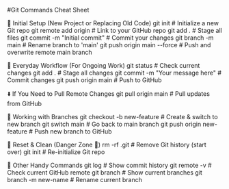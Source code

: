 #Git Commands Cheat Sheet

🔁 Initial Setup (New Project or Replacing Old Code)
git init                                       # Initialize a new Git repo
git remote add origin <repo-url>              # Link to your GitHub repo
git add .                                      # Stage all files
git commit -m "Initial commit"                # Commit your changes
git branch -m main                            # Rename branch to 'main'
git push origin main --force                  # Push and overwrite remote main branch

🔄 Everyday Workflow (For Ongoing Work)
git status                                     # Check current changes
git add .                                      # Stage all changes
git commit -m "Your message here"             # Commit changes
git push origin main                           # Push to GitHub

⬇️ If You Need to Pull Remote Changes
git pull origin main                           # Pull updates from GitHub

🌿 Working with Branches
git checkout -b new-feature                    # Create & switch to new branch
git switch main                                # Go back to main branch
git push origin new-feature                    # Push new branch to GitHub

🧹 Reset & Clean (Danger Zone 🚨)
rm -rf .git                                    # Remove Git history (start over)
git init                                       # Re-initialize Git repo

🔧 Other Handy Commands
git log                                        # Show commit history
git remote -v                                  # Check current GitHub remote
git branch                                     # Show current branches
git branch -m new-name                         # Rename current branch
